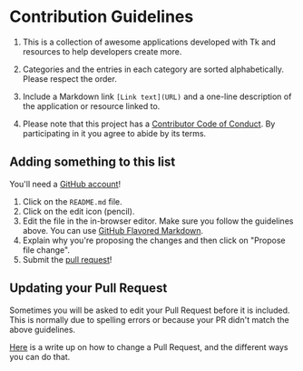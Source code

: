 # Contribution Guidelines

1. This is a collection of awesome applications developed with Tk and resources to help developers create more.

2. Categories and the entries in each category are sorted alphabetically. Please respect the order.

3. Include a Markdown link `[Link text](URL)` and a one-line description of the application or resource linked to. 

4. Please note that this project has a [Contributor Code of Conduct](code-of-conduct.md). By participating in it you agree to abide by its terms.

## Adding something to this list

You'll need a [GitHub account](https://github.com/join)!

1. Click on the `README.md` file.
2. Click on the edit icon (pencil). 
3. Edit the file in the in-browser editor. Make sure you follow the guidelines above. You can use [GitHub Flavored Markdown](https://help.github.com/articles/github-flavored-markdown/).
4. Explain why you're proposing the changes and then click on "Propose file change".
5. Submit the [pull request](https://help.github.com/articles/using-pull-requests/)!

## Updating your Pull Request

Sometimes you will be asked to edit your Pull Request before it is included. This is normally due to spelling errors or because your PR didn't match the above guidelines.

[Here](https://github.com/RichardLitt/knowledge/blob/master/github/amending-a-commit-guide.md) is a write up on how to change a Pull Request, and the different ways you can do that.
